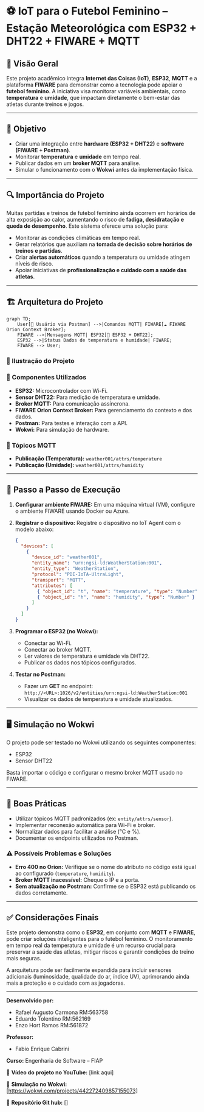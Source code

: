 # ⚽ IoT para o Futebol Feminino – Estação Meteorológica com ESP32 + DHT22 + FIWARE + MQTT

## 📌 Visão Geral

Este projeto acadêmico integra **Internet das Coisas (IoT)**, **ESP32**, **MQTT** e a plataforma **FIWARE** para demonstrar como a tecnologia pode apoiar o **futebol feminino**. A iniciativa visa monitorar variáveis ambientais, como **temperatura** e **umidade**, que impactam diretamente o bem-estar das atletas durante treinos e jogos.

-----

## 🎯 Objetivo

  - Criar uma integração entre **hardware (ESP32 + DHT22)** e **software (FIWARE + Postman)**.
  - Monitorar **temperatura** e **umidade** em tempo real.
  - Publicar dados em um **broker MQTT** para análise.
  - Simular o funcionamento com o **Wokwi** antes da implementação física.

-----

## 🔍 Importância do Projeto

Muitas partidas e treinos de futebol feminino ainda ocorrem em horários de alta exposição ao calor, aumentando o risco de **fadiga, desidratação e queda de desempenho**. Este sistema oferece uma solução para:

  - Monitorar as condições climáticas em tempo real.
  - Gerar relatórios que auxiliam na **tomada de decisão sobre horários de treinos e partidas**.
  - Criar **alertas automáticos** quando a temperatura ou umidade atingem níveis de risco.
  - Apoiar iniciativas de **profissionalização e cuidado com a saúde das atletas**.

-----

## 🏗️ Arquitetura do Projeto

```mermaid
graph TD;
    User[👤 Usuário via Postman] -->|Comandos MQTT| FIWARE[☁️ FIWARE Orion Context Broker];
    FIWARE -->|Mensagens MQTT| ESP32[📡 ESP32 + DHT22];
    ESP32 -->|Status Dados de temperatura e humidade| FIWARE;
    FIWARE --> User;
```

### 📸 Ilustração do Projeto

### 🔧 Componentes Utilizados

  - **ESP32:** Microcontrolador com Wi-Fi.
  - **Sensor DHT22:** Para medição de temperatura e umidade.
  - **Broker MQTT:** Para comunicação assíncrona.
  - **FIWARE Orion Context Broker:** Para gerenciamento do contexto e dos dados.
  - **Postman:** Para testes e interação com a API.
  - **Wokwi:** Para simulação de hardware.

### 📡 Tópicos MQTT

  - **Publicação (Temperatura):** `weather001/attrs/temperature`
  - **Publicação (Umidade):** `weather001/attrs/humidity`

-----

## 🚀 Passo a Passo de Execução

1.  **Configurar ambiente FIWARE:** Em uma máquina virtual (VM), configure o ambiente FIWARE usando Docker ou Azure.

2.  **Registrar o dispositivo:** Registre o dispositivo no IoT Agent com o modelo abaixo:

    ```json
    {
      "devices": [
        {
          "device_id": "weather001",
          "entity_name": "urn:ngsi-ld:WeatherStation:001",
          "entity_type": "WeatherStation",
          "protocol": "PDI-IoTA-UltraLight",
          "transport": "MQTT",
          "attributes": [
            { "object_id": "t", "name": "temperature", "type": "Number" },
            { "object_id": "h", "name": "humidity", "type": "Number" }
          ]
        }
      ]
    }
    ```

3.  **Programar o ESP32 (no Wokwi):**

      - Conectar ao Wi-Fi.
      - Conectar ao broker MQTT.
      - Ler valores de temperatura e umidade via DHT22.
      - Publicar os dados nos tópicos configurados.

4.  **Testar no Postman:**

      - Fazer um **GET** no endpoint: `http://<URL>:1026/v2/entities/urn:ngsi-ld:WeatherStation:001`
      - Visualizar os dados de temperatura e umidade atualizados.

-----

## 🖥️ Simulação no Wokwi

O projeto pode ser testado no Wokwi utilizando os seguintes componentes:

  - ESP32
  - Sensor DHT22

Basta importar o código e configurar o mesmo broker MQTT usado no FIWARE.

-----

## 📘 Boas Práticas

  - Utilizar tópicos MQTT padronizados (ex: `entity/attrs/sensor`).
  - Implementar reconexão automática para Wi-Fi e broker.
  - Normalizar dados para facilitar a análise (°C e %).
  - Documentar os endpoints utilizados no Postman.

### ⚠️ Possíveis Problemas e Soluções

  - **Erro 400 no Orion:** Verifique se o nome do atributo no código está igual ao configurado (`temperature`, `humidity`).
  - **Broker MQTT inacessível:** Cheque o IP e a porta.
  - **Sem atualização no Postman:** Confirme se o ESP32 está publicando os dados corretamente.

-----

## ✅ Considerações Finais

Este projeto demonstra como o **ESP32**, em conjunto com **MQTT** e **FIWARE**, pode criar soluções inteligentes para o futebol feminino. O monitoramento em tempo real da temperatura e umidade é um recurso crucial para preservar a saúde das atletas, mitigar riscos e garantir condições de treino mais seguras.

A arquitetura pode ser facilmente expandida para incluir sensores adicionais (luminosidade, qualidade do ar, índice UV), aprimorando ainda mais a proteção e o cuidado com as jogadoras.

-----

**Desenvolvido por:**

  - Rafael Augusto Carmona RM:563758
  - Eduardo Tolentino RM:562169
  - Enzo Hort Ramos RM:561872

**Professor:**

  - Fabio Enrique Cabrini

**Curso:** Engenharia de Software – FIAP

🔗 **Vídeo do projeto no YouTube:** [link aqui]

🔗 **Simulação no Wokwi:** [https://wokwi.com/projects/442272409857155073]

🔗 **Repositório Git hub:** []


